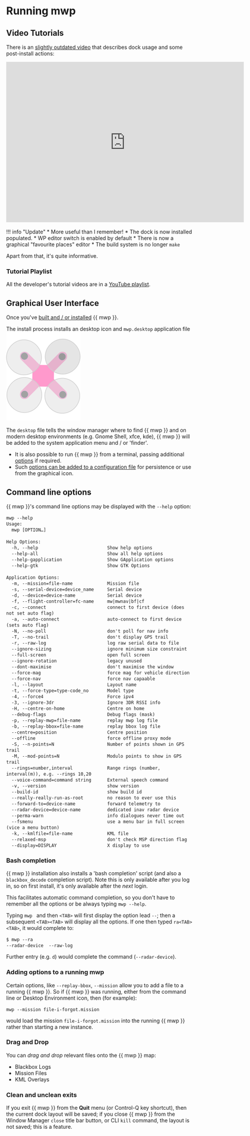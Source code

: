# Running mwp

## Video Tutorials

There is an [slightly outdated video](https://vimeo.com/267437907)  that describes dock usage and some post-install actions:

<iframe src="https://player.vimeo.com/video/267437907?h=015ed1fdc6" width="640" height="431" frameborder="0" allow="autoplay; fullscreen; picture-in-picture" allowfullscreen></iframe>

!!! info "Update"
    * More useful than I remember!
    * The dock is now installed populated.
    * WP editor switch is enabled by default
    * There is now a graphical "favourite places" editor
    * The build system is no longer `make`

Apart from that, it's quite informative.

### Tutorial Playlist

All the developer's tutorial videos are in a [YouTube playlist](https://www.youtube.com/playlist?list=PLE_mnLfCdjvAH4pLe9HCqaWm682_r8NT3).

## Graphical User Interface

Once you've [built and / or installed](Building-with-meson-and-ninja.md) {{ mwp }}.

The install process installs an desktop icon and `mwp.desktop` application file ![icon](images/mwp_icon.svg)

  The `desktop` file tells the window manager where to find {{ mwp }} and on modern desktop environments (e.g. Gnome Shell, xfce, kde), {{ mwp }} will be added to the system application menu and / or 'finder'.
* It is also possible to run {{ mwp }} from a terminal, passing additional [options](mwp-Configuration.md) if required.
* Such [options can be added to a configuration file](mwp-Configuration.md) for persistence or use from the graphical icon.

## Command line options

{{ mwp }}'s command line options may be displayed with the `--help` option:

    mwp --help
    Usage:
      mwp [OPTION…]

    Help Options:
      -h, --help                          Show help options
      --help-all                          Show all help options
      --help-gapplication                 Show GApplication options
      --help-gtk                          Show GTK Options

    Application Options:
      -m, --mission=file-name             Mission file
      -s, --serial-device=device_name     Serial device
      -d, --device=device-name            Serial device
      -f, --flight-controller=fc-name     mw|mwnav|bf|cf
      -c, --connect                       connect to first device (does not set auto flag)
      -a, --auto-connect                  auto-connect to first device (sets auto flag)
      -N, --no-poll                       don't poll for nav info
      -T, --no-trail                      don't display GPS trail
      -r, --raw-log                       log raw serial data to file
      --ignore-sizing                     ignore minimum size constraint
      --full-screen                       open full screen
      --ignore-rotation                   legacy unused
      --dont-maximise                     don't maximise the window
      --force-mag                         force mag for vehicle direction
      --force-nav                         force nav capaable
      -l, --layout                        Layout name
      -t, --force-type=type-code_no       Model type
      -4, --force4                        Force ipv4
      -3, --ignore-3dr                    Ignore 3DR RSSI info
      -H, --centre-on-home                Centre on home
      --debug-flags                       Debug flags (mask)
      -p, --replay-mwp=file-name          replay mwp log file
      -b, --replay-bbox=file-name         replay bbox log file
      --centre=position                   Centre position
      --offline                           force offline proxy mode
      -S, --n-points=N                    Number of points shown in GPS trail
      -M, --mod-points=N                  Modulo points to show in GPS trail
      --rings=number,interval             Range rings (number, interval(m)), e.g. --rings 10,20
      --voice-command=command string      External speech command
      -v, --version                       show version
      --build-id                          show build id
      --really-really-run-as-root         no reason to ever use this
      --forward-to=device-name            forward telemetry to
      --radar-device=device-name          dedicated inav radar device
      --perma-warn                        info dialogues never time out
      --fsmenu                            use a menu bar in full screen (vice a menu button)
      -k, --kmlfile=file-name             KML file
      --relaxed-msp                       don't check MSP direction flag
      --display=DISPLAY                   X display to use

### Bash completion

{{ mwp }} installation also installs a 'bash completion' script (and also a `blackbox_decode` completion script).
Note this is only available after you log in, so on first install, it's only available after the *next* login.

This facilitates automatic command completion, so you don't have to remember all the options or be always typing `mwp --help`.

Typing `mwp ` and then `<TAB>` will first display the option lead `--`; then a subsequent `<TAB><TAB>` will display all the options. If one then typed `ra<TAB><TAB>`, it would complete to:

    $ mwp --ra
    --radar-device  --raw-log

Further entry (e.g. `d`) would complete the command (`--radar-device`).

### Adding options to a running mwp

Certain options, like `--replay-bbox`, `--mission` allow you to add a file to a running {{ mwp }}. So if {{ mwp }} was running, either from the command line or Desktop Environment icon, then (for example):

    mwp --mission file-i-forgot.mission

would load the mission `file-i-forgot.mission` into the running {{ mwp }} rather than starting a new instance.

### Drag and Drop

You can *drag and drop* relevant files onto the {{ mwp }} map:

* Blackbox Logs
* Mission Files
* KML Overlays

### Clean and unclean exits

If you exit {{ mwp }} from the **Quit** menu (or Control-Q key shortcut), then the current dock layout will be saved; if you close {{ mwp }} from the Window Manager `close` title bar button, or CLI `kill` command, the layout is not saved; this is a feature.
